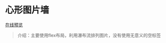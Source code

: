 # 心形图片墙  

[在线预览](http://htmlpreview.github.io/?https://github.com/fog3211/demo/blob/branch13/index.html)  

> 介绍：主要使用flex布局，利用瀑布流排列图片，没有使用无意义的空标签

